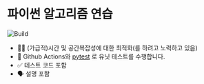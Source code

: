 # 파이썬 알고리즘 연습

![Build](https://github.com/serithemage/python_algorithm_exercise/workflows/UnitTest/badge.svg)

- 🏃‍♀️ (가급적)시간 및 공간복잡성에 대한 최적화(를 하려고 노력하고 있음)
- 💯 Github Actions와 [pytest](https://pytest.org) 로 유닛 테스트를 수행합니다.
- ✅ 테스트 코드 포함
- 🗣 설명 포함

